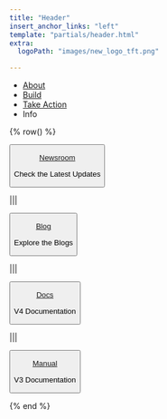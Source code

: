 ```yaml
---
title: "Header"
insert_anchor_links: "left"
template: "partials/header.html"
extra:
  logoPath: "images/new_logo_tft.png"

---
```


- [About]("/about")
- [Build]("/build")
- [Take Action]("/action")
- Info


{% row() %}

<button class="dropdown" onclick="window.location.href='/newsroom'">

[Newsroom](/newsroom)
<br>
<p class="text-sm">Check the Latest Updates</p>

</button>

|||

<button class="dropdown" onclick="window.location.href='/blog'">

[Blog](/blog)
<br>
<p class="text-sm">Explore the Blogs</p>

</button>

|||

<button class="dropdown" onclick="openInNewTab('https&#58;//docs.threefold.io/docs/introduction')">

[Docs](https://docs.threefold.io)
<br>
<p class="text-sm">V4 Documentation</p>

</button>

|||

<button class="dropdown" onclick="openInNewTab('https&#58;//manual.grid.tf/')">

[Manual](https://manual.grid.tf/)
<br>
<p class="text-sm">V3 Documentation</p>

</button>



{% end %}


